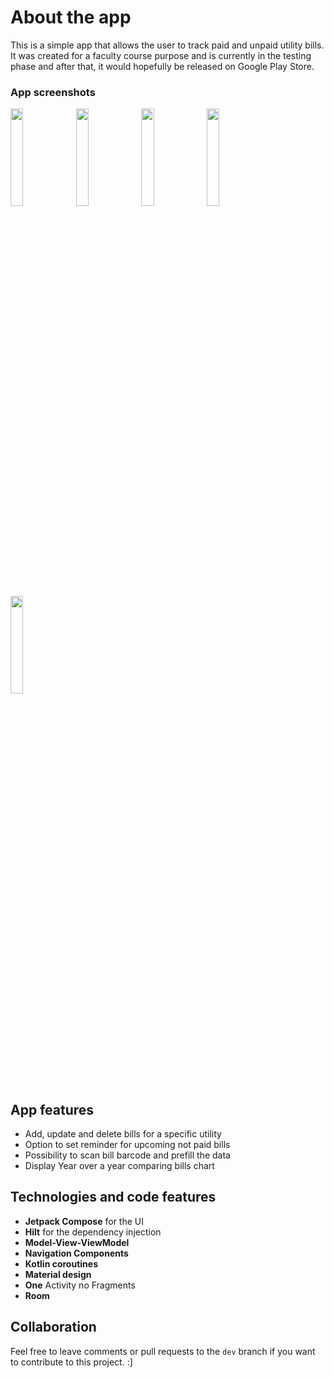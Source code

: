 # About the app
This is a simple app that allows the user to track paid and unpaid utility bills. It was created for a faculty course purpose and is currently in the testing phase and after that, it would hopefully be released on Google Play Store. 
### App screenshots
<img src="https://user-images.githubusercontent.com/37843034/148128422-6af6417c-267c-47a1-b148-08ac13ce952e.jpg" width=20% height=20%>   <img src="https://user-images.githubusercontent.com/37843034/148131406-20d478ce-6667-4e58-8e22-922f0226c836.jpg" width=20% height=20%>   <img src="https://user-images.githubusercontent.com/37843034/148131515-edf0ad76-ffb7-4175-83a5-c0d1fea91897.jpg" width=20% height=20%> <img src="https://user-images.githubusercontent.com/37843034/148132186-c5660439-b28e-4fb4-994e-53029cbb6617.jpg" width=20% height=20%> <img src="https://user-images.githubusercontent.com/37843034/150509240-6118d14b-49a0-4948-83de-cea938046e08.jpg" width=20% height=20%>
## App features
* Add, update and delete bills for a specific utility
* Option to set reminder for upcoming not paid bills 
* Possibility to scan bill barcode and prefill the data
* Display Year over a year comparing bills chart
## Technologies and code features
* **Jetpack Compose** for the UI
* **Hilt** for the dependency injection
* **Model-View-ViewModel**
* **Navigation Components**
* **Kotlin coroutines**
* **Material design**
* **One** Activity no Fragments
* **Room** 
## Collaboration
Feel free to leave comments or pull requests to the ```dev``` branch if you want to contribute to this project. :]

